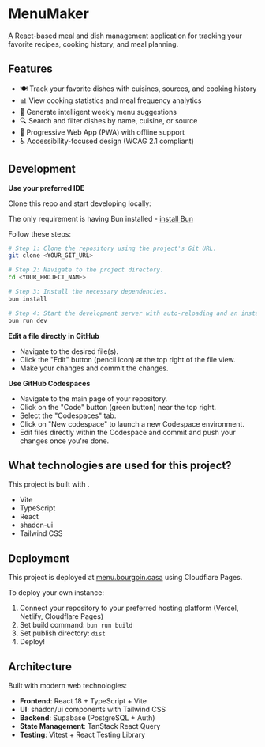 # MenuMaker

A React-based meal and dish management application for tracking your favorite recipes, cooking history, and meal planning.

## Features

- 🍽️ Track your favorite dishes with cuisines, sources, and cooking history
- 📊 View cooking statistics and meal frequency analytics  
- 📅 Generate intelligent weekly menu suggestions
- 🔍 Search and filter dishes by name, cuisine, or source
- 📱 Progressive Web App (PWA) with offline support
- ♿ Accessibility-focused design (WCAG 2.1 compliant)

## Development

**Use your preferred IDE**

Clone this repo and start developing locally:

The only requirement is having Bun installed - [install Bun](https://bun.sh/docs/installation)

Follow these steps:

```sh
# Step 1: Clone the repository using the project's Git URL.
git clone <YOUR_GIT_URL>

# Step 2: Navigate to the project directory.
cd <YOUR_PROJECT_NAME>

# Step 3: Install the necessary dependencies.
bun install

# Step 4: Start the development server with auto-reloading and an instant preview.
bun run dev
```

**Edit a file directly in GitHub**

- Navigate to the desired file(s).
- Click the "Edit" button (pencil icon) at the top right of the file view.
- Make your changes and commit the changes.

**Use GitHub Codespaces**

- Navigate to the main page of your repository.
- Click on the "Code" button (green button) near the top right.
- Select the "Codespaces" tab.
- Click on "New codespace" to launch a new Codespace environment.
- Edit files directly within the Codespace and commit and push your changes once you're done.

## What technologies are used for this project?

This project is built with .

- Vite
- TypeScript
- React
- shadcn-ui
- Tailwind CSS

## Deployment

This project is deployed at [menu.bourgoin.casa](https://menu.bourgoin.casa) using Cloudflare Pages.

To deploy your own instance:
1. Connect your repository to your preferred hosting platform (Vercel, Netlify, Cloudflare Pages)
2. Set build command: `bun run build`
3. Set publish directory: `dist`
4. Deploy!

## Architecture

Built with modern web technologies:
- **Frontend**: React 18 + TypeScript + Vite
- **UI**: shadcn/ui components with Tailwind CSS
- **Backend**: Supabase (PostgreSQL + Auth)
- **State Management**: TanStack React Query
- **Testing**: Vitest + React Testing Library
